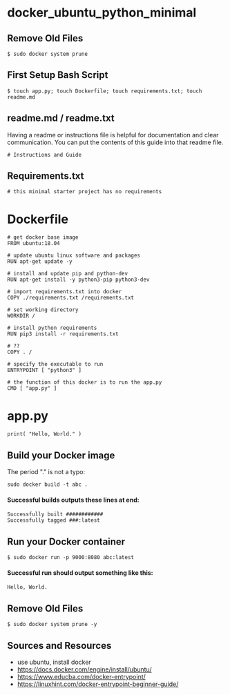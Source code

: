 # docker_ubuntu_python_minimal

## Remove Old Files 
```
$ sudo docker system prune
```

## First Setup Bash Script
```
$ touch app.py; touch Dockerfile; touch requirements.txt; touch readme.md
```

## readme.md / readme.txt 
Having a readme or instructions file is helpful for documentation and clear communication. You can put the contents of this guide into that readme file.
```
# Instructions and Guide
```

## Requirements.txt
```
# this minimal starter project has no requirements
```

# Dockerfile
```
# get docker base image
FROM ubuntu:18.04

# update ubuntu linux software and packages
RUN apt-get update -y

# install and update pip and python-dev 
RUN apt-get install -y python3-pip python3-dev

# import requirements.txt into docker
COPY ./requirements.txt /requirements.txt

# set working directory
WORKDIR /

# install python requirements
RUN pip3 install -r requirements.txt

# ??
COPY . /

# specify the executable to run
ENTRYPOINT [ "python3" ]

# the function of this docker is to run the app.py
CMD [ "app.py" ]
```

# app.py
```
print( "Hello, World." )
```

## Build your Docker image
The period "." is not a typo:
```
sudo docker build -t abc .
```

#### Successful builds outputs these lines at end:
```
Successfully built ############
Successfully tagged ###:latest
```

## Run your Docker container
```
$ sudo docker run -p 9000:8080 abc:latest
```

#### Successful run should output something like this: 
```
Hello, World.
```

## Remove Old Files 
```
$ sudo docker system prune -y
```

## Sources and Resources
- use ubuntu, install docker
- https://docs.docker.com/engine/install/ubuntu/
- https://www.educba.com/docker-entrypoint/
- https://linuxhint.com/docker-entrypoint-beginner-guide/ 

